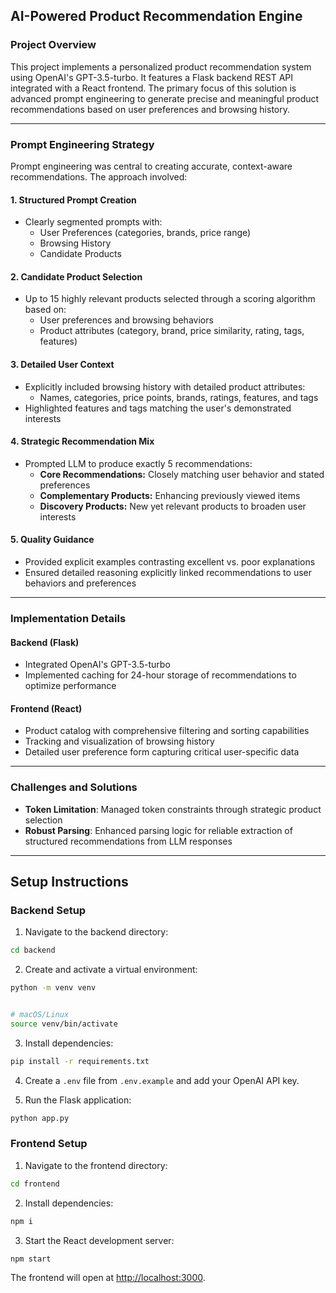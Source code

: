 
## AI-Powered Product Recommendation Engine

### Project Overview

This project implements a personalized product recommendation system using OpenAI's GPT-3.5-turbo. It features a Flask backend REST API integrated with a React frontend. The primary focus of this solution is advanced prompt engineering to generate precise and meaningful product recommendations based on user preferences and browsing history.

---

### Prompt Engineering Strategy

Prompt engineering was central to creating accurate, context-aware recommendations. The approach involved:

#### 1. Structured Prompt Creation
- Clearly segmented prompts with:
  - User Preferences (categories, brands, price range)
  - Browsing History
  - Candidate Products

#### 2. Candidate Product Selection
- Up to 15 highly relevant products selected through a scoring algorithm based on:
  - User preferences and browsing behaviors
  - Product attributes (category, brand, price similarity, rating, tags, features)

#### 3. Detailed User Context
- Explicitly included browsing history with detailed product attributes:
  - Names, categories, price points, brands, ratings, features, and tags
- Highlighted features and tags matching the user's demonstrated interests

#### 4. Strategic Recommendation Mix
- Prompted LLM to produce exactly 5 recommendations:
  - **Core Recommendations:** Closely matching user behavior and stated preferences
  - **Complementary Products:** Enhancing previously viewed items
  - **Discovery Products:** New yet relevant products to broaden user interests

#### 5. Quality Guidance
- Provided explicit examples contrasting excellent vs. poor explanations
- Ensured detailed reasoning explicitly linked recommendations to user behaviors and preferences

---

### Implementation Details

#### Backend (Flask)
- Integrated OpenAI's GPT-3.5-turbo
- Implemented caching for 24-hour storage of recommendations to optimize performance

#### Frontend (React)
- Product catalog with comprehensive filtering and sorting capabilities
- Tracking and visualization of browsing history
- Detailed user preference form capturing critical user-specific data

---

### Challenges and Solutions
- **Token Limitation**: Managed token constraints through strategic product selection
- **Robust Parsing**: Enhanced parsing logic for reliable extraction of structured recommendations from LLM responses

---

## Setup Instructions

### Backend Setup
1. Navigate to the backend directory:
```bash
cd backend
```
2. Create and activate a virtual environment:
```bash
python -m venv venv


# macOS/Linux
source venv/bin/activate
```
3. Install dependencies:
```bash
pip install -r requirements.txt
```
4. Create a `.env` file from `.env.example` and add your OpenAI API key.

5. Run the Flask application:
```bash
python app.py
```

### Frontend Setup
1. Navigate to the frontend directory:
```bash
cd frontend
```
2. Install dependencies:
```bash
npm i
```
3. Start the React development server:
```bash
npm start
```

The frontend will open at [http://localhost:3000](http://localhost:3000).



